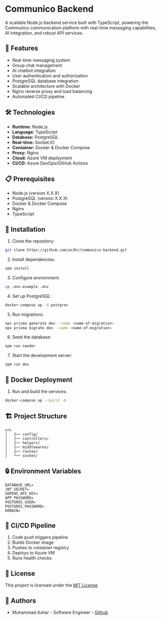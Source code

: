 # Communico Backend

A scalable Node.js backend service built with TypeScript, powering the Communico communication platform with real-time messaging capabilities, AI integration, and robust API services.

## 🚀 Features

- Real-time messaging system
- Group chat management
- AI chatbot integration
- User authentication and authorization
- PostgreSQL database integration
- Scalable architecture with Docker
- Nginx reverse proxy and load balancing
- Automated CI/CD pipeline

## 🛠️ Technologies

- **Runtime:** Node.js
- **Language:** TypeScript
- **Database:** PostgreSQL
- **Real-time:** Socket.IO
- **Container:** Docker & Docker Compose
- **Proxy:** Nginx
- **Cloud:** Azure VM deployment
- **CI/CD:** Azure DevOps/GitHub Actions

## 📋 Prerequisites

- Node.js (version X.X.X)
- PostgreSQL (version X.X.X)
- Docker & Docker Compose
- Nginx
- TypeScript

## 🔧 Installation

1. Clone the repository:
```bash
git clone https://github.com/as3hr/communico-backend.git
```

2. Install dependencies:
```bash
npm install
```

3. Configure environment:
```bash
cp .env.example .env
```

4. Set up PostgreSQL:
```bash
docker-compose up -d postgres
```

5. Run migrations:
```bash
npx prisma generate dev --name <name-of-migration>
npx prisma migrate dev --name <name-of-migration>
```

6. Seed the database:
```bash
npm run seeder
```

7. Start the development server:
```bash
npm run dev
```

## 🐳 Docker Deployment

1. Run and build the services:
```bash
docker-compose up --build -d
```

## 🏗️ Project Structure

```
src
│   ├── config/
│   ├── controllers/
│   ├── helpers/
│   ├── middlewares/
│   ├── routes/
│   └── socket/
```


## 🔒 Environment Variables

```env
DATABASE_URL=
JWT_SECRET=
GEMINI_API_KEY=
APP_PASSWORD=
POSTGRES_USER=
POSTGRES_PASSWORD=
DOMAIN=
```

## 🔄 CI/CD Pipeline

1. Code push triggers pipeline
2. Builds Docker image
3. Pushes to container registry
4. Deploys to Azure VM
5. Runs health checks


## 📄 License

This project is licensed under the [MIT License](LICENSE)

## 👥 Authors

- Muhammad Ashar - Software Engineer - [Github](https://github.com/as3hr)
